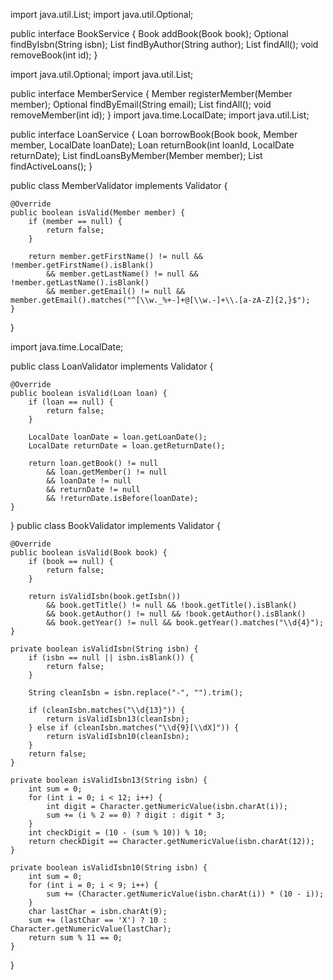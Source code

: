 import java.util.List;
import java.util.Optional;

public interface BookService {
    Book addBook(Book book);
    Optional<Book> findByIsbn(String isbn);
    List<Book> findByAuthor(String author);
    List<Book> findAll();
    void removeBook(int id);
}

import java.util.Optional;
import java.util.List;

public interface MemberService {
    Member registerMember(Member member);
    Optional<Member> findByEmail(String email);
    List<Member> findAll();
    void removeMember(int id);
}
import java.time.LocalDate;
import java.util.List;

public interface LoanService {
    Loan borrowBook(Book book, Member member, LocalDate loanDate);
    Loan returnBook(int loanId, LocalDate returnDate);
    List<Loan> findLoansByMember(Member member);
    List<Loan> findActiveLoans();
}


public class MemberValidator implements Validator<Member> {

    @Override
    public boolean isValid(Member member) {
        if (member == null) {
            return false;
        }

        return member.getFirstName() != null && !member.getFirstName().isBlank()
            && member.getLastName() != null && !member.getLastName().isBlank()
            && member.getEmail() != null && member.getEmail().matches("^[\\w._%+-]+@[\\w.-]+\\.[a-zA-Z]{2,}$");
    }
}


import java.time.LocalDate;

public class LoanValidator implements Validator<Loan> {

    @Override
    public boolean isValid(Loan loan) {
        if (loan == null) {
            return false;
        }

        LocalDate loanDate = loan.getLoanDate();
        LocalDate returnDate = loan.getReturnDate();

        return loan.getBook() != null
            && loan.getMember() != null
            && loanDate != null
            && returnDate != null
            && !returnDate.isBefore(loanDate);
    }
}
public class BookValidator implements Validator<Book> {

    @Override
    public boolean isValid(Book book) {
        if (book == null) {
            return false;
        }

        return isValidIsbn(book.getIsbn())
            && book.getTitle() != null && !book.getTitle().isBlank()
            && book.getAuthor() != null && !book.getAuthor().isBlank()
            && book.getYear() != null && book.getYear().matches("\\d{4}");
    }

    private boolean isValidIsbn(String isbn) {
        if (isbn == null || isbn.isBlank()) {
            return false;
        }

        String cleanIsbn = isbn.replace("-", "").trim();

        if (cleanIsbn.matches("\\d{13}")) {
            return isValidIsbn13(cleanIsbn);
        } else if (cleanIsbn.matches("\\d{9}[\\dX]")) {
            return isValidIsbn10(cleanIsbn);
        }
        return false;
    }

    private boolean isValidIsbn13(String isbn) {
        int sum = 0;
        for (int i = 0; i < 12; i++) {
            int digit = Character.getNumericValue(isbn.charAt(i));
            sum += (i % 2 == 0) ? digit : digit * 3;
        }
        int checkDigit = (10 - (sum % 10)) % 10;
        return checkDigit == Character.getNumericValue(isbn.charAt(12));
    }

    private boolean isValidIsbn10(String isbn) {
        int sum = 0;
        for (int i = 0; i < 9; i++) {
            sum += (Character.getNumericValue(isbn.charAt(i)) * (10 - i));
        }
        char lastChar = isbn.charAt(9);
        sum += (lastChar == 'X') ? 10 : Character.getNumericValue(lastChar);
        return sum % 11 == 0;
    }
}

